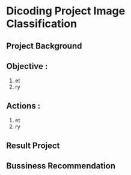 # **Dicoding Project Image Classification**

## Project Background

## Objective :
1. et
2. ry
   
## Actions :
1. et
2. ry

## Result Project

## Bussiness Recommendation
